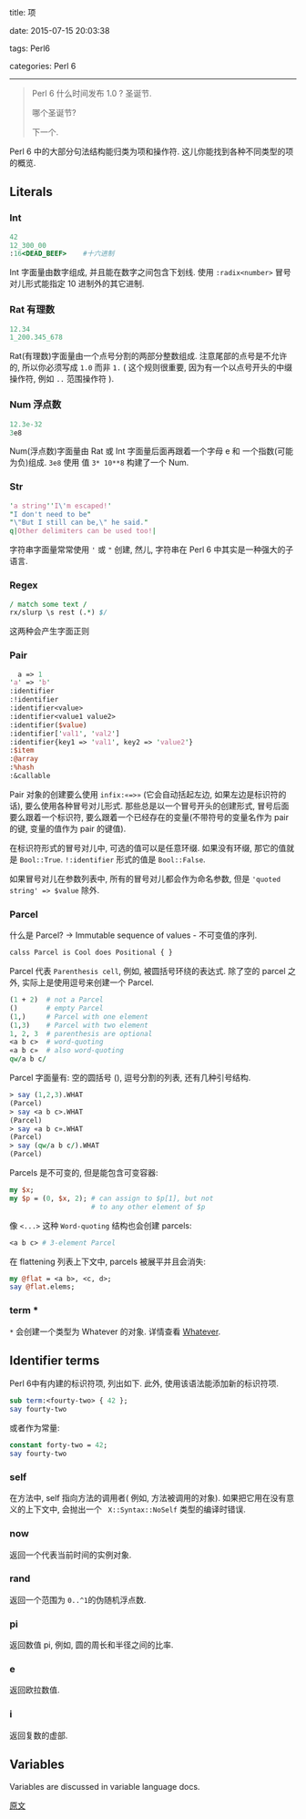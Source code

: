 title: 项

date: 2015-07-15 20:03:38

tags: Perl6

categories: Perl 6

------



<blockquote class="blockquote-center">Perl 6 什么时间发布 1.0 ?  圣诞节. 

哪个圣诞节?

下一个.

</blockquote>

Perl 6 中的大部分句法结构能归类为项和操作符. 这儿你能找到各种不同类型的项的概览.

## Literals

### Int

``` perl
42
12_300_00
:16<DEAD_BEEF>    #十六进制
```

Int 字面量由数字组成, 并且能在数字之间包含下划线. 使用 `:radix<number>` 冒号对儿形式能指定 10 进制外的其它进制.

### Rat   有理数

``` perl
12.34
1_200.345_678
```

Rat(有理数)字面量由一个点号分割的两部分整数组成. 注意尾部的点号是不允许的, 所以你必须写成 `1.0` 而非 `1.` ( 这个规则很重要, 因为有一个以点号开头的中缀操作符, 例如 `..` 范围操作符 ).

### Num  浮点数

``` perl
12.3e-32
3e8
```

Num(浮点数)字面量由 Rat 或 Int 字面量后面再跟着一个字母 e 和 一个指数(可能为负)组成. `3e8` 使用 值 `3* 10**8` 构建了一个 Num.

### Str

``` perl
'a string''I\'m escaped!'
"I don't need to be"
"\"But I still can be,\" he said."
q|Other delimiters can be used too!|
```

字符串字面量常常使用 `'` 或 `"` 创建, 然儿, 字符串在 Perl 6 中其实是一种强大的子语言. 

### Regex

``` perl
/ match some text /
rx/slurp \s rest (.*) $/
```

这两种会产生字面正则



### Pair

``` perl
  a => 1
'a' => 'b'
:identifier
:!identifier
:identifier<value>
:identifier<value1 value2>
:identifier($value)
:identifier['val1', 'val2']
:identifier{key1 => 'val1', key2 => 'value2'}
:$item
:@array
:%hash
:&callable
```

Pair 对象的创建要么使用 `infix:«=>»` (它会自动括起左边, 如果左边是标识符的话), 要么使用各种冒号对儿形式.  那些总是以一个冒号开头的创建形式, 冒号后面要么跟着一个标识符, 要么跟着一个已经存在的变量(不带符号的变量名作为 pair 的键, 变量的值作为 pair 的键值).

在标识符形式的冒号对儿中, 可选的值可以是任意环缀. 如果没有环缀, 那它的值就是 `Bool::True`. `!:identifier` 形式的值是 `Bool::False`.

如果冒号对儿在参数列表中, 所有的冒号对儿都会作为命名参数,   但是 `'quoted string' => $value` 除外. 

### Parcel

什么是 Parcel? -> Immutable sequence of values - 不可变值的序列.

``` perl
calss Parcel is Cool does Positional { }
```

Parcel 代表 `Parenthesis cell`, 例如, 被圆括号环绕的表达式. 除了空的 parcel 之外, 实际上是使用逗号来创建一个 Parcel.

``` perl
(1 + 2)  # not a Parcel
()       # empty Parcel
(1,)     # Parcel with one element
(1,3)    # Parcel with two element
1, 2, 3  # parenthesis are optional 
<a b c>  # word-quoting
«a b c»  # also word-quoting
qw/a b c/
```

Parcel 字面量有: 空的圆括号 (),  逗号分割的列表, 还有几种引号结构.

``` perl
> say (1,2,3).WHAT
(Parcel)
> say <a b c>.WHAT
(Parcel)
> say «a b c».WHAT
(Parcel)
> say (qw/a b c/).WHAT
(Parcel)
```

Parcels 是不可变的, 但是能包含可变容器:

``` perl
my $x;
my $p = (0, $x, 2); # can assign to $p[1], but not
                    # to any other element of $p
```

像 `<...>` 这种 `Word-quoting` 结构也会创建 parcels:

``` perl
<a b c> # 3-element Parcel
```

在 flattening 列表上下文中, parcels 被展平并且会消失:

``` perl
my @flat = <a b>, <c, d>;
say @flat.elems;
```



### term *

`*` 会创建一个类型为 Whatever 的对象. 详情查看 [Whatever](http://doc.perl6.org/type/Whatever).

## Identifier terms

Perl 6中有内建的标识符项, 列出如下. 此外, 使用该语法能添加新的标识符项.

``` perl
sub term:<fourty-two> { 42 };
say fourty-two
```

或者作为常量:

``` perl
constant forty-two = 42;
say fourty-two
```

### self

在方法中, self 指向方法的调用者( 例如, 方法被调用的对象). 如果把它用在没有意义的上下文中, 会抛出一个 ` X::Syntax::NoSelf` 类型的编译时错误.

### now

返回一个代表当前时间的实例对象.

### rand

返回一个范围为 `0..^1`的伪随机浮点数.

### pi

返回数值 pi, 例如, 圆的周长和半径之间的比率.

### e

返回欧拉数值.

### i

返回复数的虚部.

## Variables

Variables are discussed in variable language docs.



[原文](http://chenyf.gitcafe.io)
